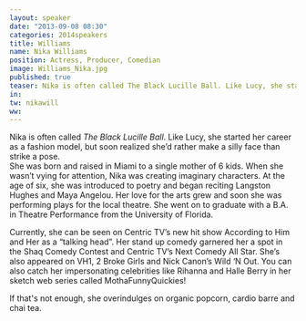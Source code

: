 ```yaml
---
layout: speaker
date: "2013-09-08 08:30"
categories: 2014speakers
title: Williams
name: Nika Williams
position: Actress, Producer, Comedian
image: Williams_Nika.jpg
published: true
teaser: Nika is often called The Black Lucille Ball. Like Lucy, she started her career as a fashion model, but soon realized she’d rather make a silly face than strike a pose.  
in:
tw: nikawill
ww: 
---
```

Nika is often called _The Black Lucille Ball_. Like Lucy, she started her career as a fashion model, but soon realized she’d rather make a silly face than strike a pose.  
She was born and raised in Miami to a single mother of 6 kids. When she wasn’t vying for attention, Nika was creating imaginary characters. At the age of six, she was introduced to poetry and began reciting Langston Hughes and Maya Angelou. Her love for the arts grew and soon she was performing plays for the local theatre. She went on to graduate with a B.A. in Theatre Performance from the University of Florida.

Currently, she can be seen on Centric TV’s new hit show According to Him and Her as a “talking head”. Her stand up comedy garnered her a spot in the Shaq Comedy Contest and Centric TV’s Next Comedy All Star. She’s also appeared on VH1, 2 Broke Girls and Nick Canon’s Wild ‘N Out. You can also catch her impersonating celebrities like Rihanna and Halle Berry in her sketch web series called MothaFunnyQuickies!

If that's not enough, she overindulges on organic popcorn, cardio barre and chai tea. 
